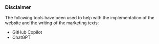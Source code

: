 ### Disclaimer

The following tools have been used to help with the implementation of the website and the writing of the marketing texts:

- GitHub Copilot
- ChatGPT
